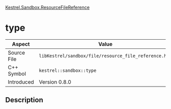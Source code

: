 [Kestrel.Sandbox.ResourceFileReference](index)
# type
| Aspect | Value |
| --- | --- |
| Source File | `libKestrel/sandbox/file/resource_file_reference.hpp` |
| C++ Symbol | `kestrel::sandbox::type` |
| Introduced | Version 0.8.0 |
## Description

